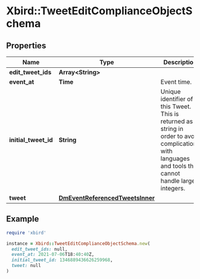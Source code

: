 # Xbird::TweetEditComplianceObjectSchema

## Properties

| Name | Type | Description | Notes |
| ---- | ---- | ----------- | ----- |
| **edit_tweet_ids** | **Array&lt;String&gt;** |  |  |
| **event_at** | **Time** | Event time. |  |
| **initial_tweet_id** | **String** | Unique identifier of this Tweet. This is returned as a string in order to avoid complications with languages and tools that cannot handle large integers. |  |
| **tweet** | [**DmEventReferencedTweetsInner**](DmEventReferencedTweetsInner.md) |  |  |

## Example

```ruby
require 'xbird'

instance = Xbird::TweetEditComplianceObjectSchema.new(
  edit_tweet_ids: null,
  event_at: 2021-07-06T18:40:40Z,
  initial_tweet_id: 1346889436626259968,
  tweet: null
)
```

